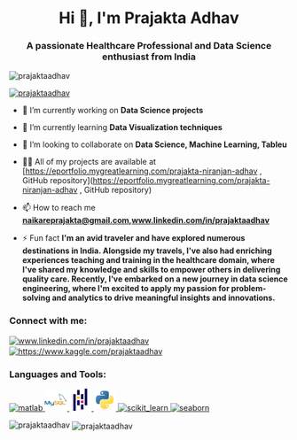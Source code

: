 <h1 align="center">Hi 👋, I'm Prajakta Adhav</h1>
<h3 align="center">A passionate Healthcare Professional and Data Science enthusiast from India</h3>

<p align="left"> <img src="https://komarev.com/ghpvc/?username=prajaktaadhav&label=Profile%20views&color=0e75b6&style=flat" alt="prajaktaadhav" /> </p>

<p align="left"> <a href="https://github.com/ryo-ma/github-profile-trophy"><img src="https://github-profile-trophy.vercel.app/?username=prajaktaadhav" alt="prajaktaadhav" /></a> </p>

- 🔭 I’m currently working on **Data Science projects**

- 🌱 I’m currently learning **Data Visualization techniques**

- 👯 I’m looking to collaborate on **Data Science, Machine Learning, Tableu**

- 👨‍💻 All of my projects are available at [https://eportfolio.mygreatlearning.com/prajakta-niranjan-adhav , GitHub repository](https://eportfolio.mygreatlearning.com/prajakta-niranjan-adhav , GitHub repository)

- 📫 How to reach me **naikareprajakta@gmail.com,www.linkedin.com/in/prajaktaadhav**

- ⚡ Fun fact **I'm an avid traveler and have explored numerous destinations in India. Alongside my travels, I've also had enriching experiences teaching and training in the healthcare domain, where I've shared my knowledge and skills to empower others in delivering quality care. Recently, I've embarked on a new journey in data science engineering, where I'm excited to apply my passion for problem-solving and analytics to drive meaningful insights and innovations.**

<h3 align="left">Connect with me:</h3>
<p align="left">
<a href="https://linkedin.com/in/www.linkedin.com/in/prajaktaadhav" target="blank"><img align="center" src="https://raw.githubusercontent.com/rahuldkjain/github-profile-readme-generator/master/src/images/icons/Social/linked-in-alt.svg" alt="www.linkedin.com/in/prajaktaadhav" height="30" width="40" /></a>
<a href="https://kaggle.com/https://www.kaggle.com/prajaktaadhav" target="blank"><img align="center" src="https://raw.githubusercontent.com/rahuldkjain/github-profile-readme-generator/master/src/images/icons/Social/kaggle.svg" alt="https://www.kaggle.com/prajaktaadhav" height="30" width="40" /></a>
</p>

<h3 align="left">Languages and Tools:</h3>
<p align="left"> <a href="https://www.mathworks.com/" target="_blank" rel="noreferrer"> <img src="https://upload.wikimedia.org/wikipedia/commons/2/21/Matlab_Logo.png" alt="matlab" width="40" height="40"/> </a> <a href="https://www.mysql.com/" target="_blank" rel="noreferrer"> <img src="https://raw.githubusercontent.com/devicons/devicon/master/icons/mysql/mysql-original-wordmark.svg" alt="mysql" width="40" height="40"/> </a> <a href="https://pandas.pydata.org/" target="_blank" rel="noreferrer"> <img src="https://raw.githubusercontent.com/devicons/devicon/2ae2a900d2f041da66e950e4d48052658d850630/icons/pandas/pandas-original.svg" alt="pandas" width="40" height="40"/> </a> <a href="https://www.python.org" target="_blank" rel="noreferrer"> <img src="https://raw.githubusercontent.com/devicons/devicon/master/icons/python/python-original.svg" alt="python" width="40" height="40"/> </a> <a href="https://scikit-learn.org/" target="_blank" rel="noreferrer"> <img src="https://upload.wikimedia.org/wikipedia/commons/0/05/Scikit_learn_logo_small.svg" alt="scikit_learn" width="40" height="40"/> </a> <a href="https://seaborn.pydata.org/" target="_blank" rel="noreferrer"> <img src="https://seaborn.pydata.org/_images/logo-mark-lightbg.svg" alt="seaborn" width="40" height="40"/> </a> </p>

<p><img align="left" src="https://github-readme-stats.vercel.app/api/top-langs?username=prajaktaadhav&show_icons=true&locale=en&layout=compact" alt="prajaktaadhav" /></p>

<p>&nbsp;<img align="center" src="https://github-readme-stats.vercel.app/api?username=prajaktaadhav&show_icons=true&locale=en" alt="prajaktaadhav" /></p>
